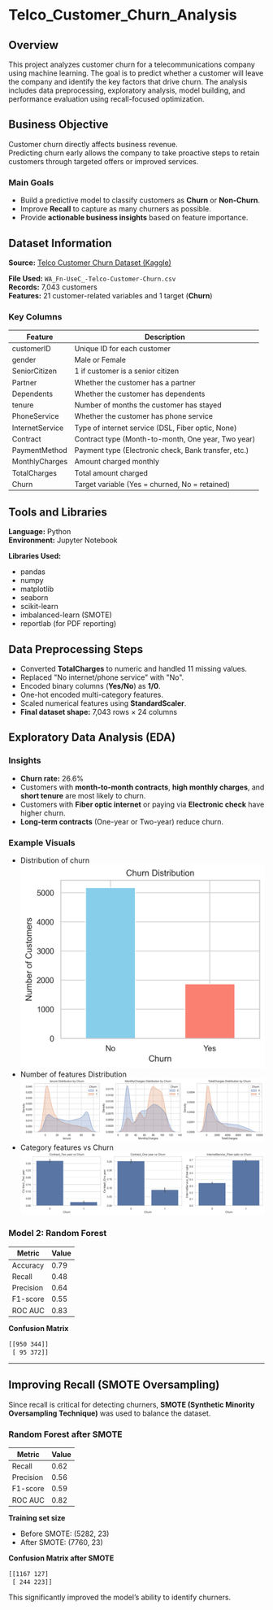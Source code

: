 # Telco_Customer_Churn_Analysis
## Overview
This project analyzes customer churn for a telecommunications company using machine learning.
The goal is to predict whether a customer will leave the company and identify the key factors that drive churn.
The analysis includes data preprocessing, exploratory analysis, model building, and performance evaluation using recall-focused optimization.

## Business Objective

Customer churn directly affects business revenue.  
Predicting churn early allows the company to take proactive steps to retain customers through targeted offers or improved services.

### Main Goals
- Build a predictive model to classify customers as **Churn** or **Non-Churn**.  
- Improve **Recall** to capture as many churners as possible.  
- Provide **actionable business insights** based on feature importance.

## Dataset Information

**Source:** [Telco Customer Churn Dataset (Kaggle)](https://www.kaggle.com/blastchar/telco-customer-churn)  

**File Used:** `WA_Fn-UseC_-Telco-Customer-Churn.csv`  
**Records:** 7,043 customers  
**Features:** 21 customer-related variables and 1 target (**Churn**)

### Key Columns

| Feature | Description |
|----------|--------------|
| customerID | Unique ID for each customer |
| gender | Male or Female |
| SeniorCitizen | 1 if customer is a senior citizen |
| Partner | Whether the customer has a partner |
| Dependents | Whether the customer has dependents |
| tenure | Number of months the customer has stayed |
| PhoneService | Whether the customer has phone service |
| InternetService | Type of internet service (DSL, Fiber optic, None) |
| Contract | Contract type (Month-to-month, One year, Two year) |
| PaymentMethod | Payment type (Electronic check, Bank transfer, etc.) |
| MonthlyCharges | Amount charged monthly |
| TotalCharges | Total amount charged |
| Churn | Target variable (Yes = churned, No = retained) |

## Tools and Libraries

**Language:** Python  
**Environment:** Jupyter Notebook  

**Libraries Used:**  
- pandas  
- numpy  
- matplotlib  
- seaborn  
- scikit-learn  
- imbalanced-learn (SMOTE)  
- reportlab (for PDF reporting)  


## Data Preprocessing Steps

- Converted **TotalCharges** to numeric and handled 11 missing values.  
- Replaced "No internet/phone service" with "No".  
- Encoded binary columns (**Yes/No**) as **1/0**.  
- One-hot encoded multi-category features.  
- Scaled numerical features using **StandardScaler**.  
- **Final dataset shape:** 7,043 rows × 24 columns  


## Exploratory Data Analysis (EDA)

### Insights
- **Churn rate:** 26.6%  
- Customers with **month-to-month contracts**, **high monthly charges**, and **short tenure** are most likely to churn.  
- Customers with **Fiber optic internet** or paying via **Electronic check** have higher churn.  
- **Long-term contracts** (One-year or Two-year) reduce churn.  

### Example Visuals
- Distribution of churn 
![Churn Distribution](churn_distribution.png)
- Number of features Distribution
![Num Feature Distribution](num_features_distribution.png)
- Category features vs Churn
![Category features vs Churn](cat_features_vs_churn.png)


### Model 2: Random Forest

| Metric       | Value |
|--------------|-------|
| Accuracy     | 0.79  |
| Recall       | 0.48  |
| Precision    | 0.64  |
| F1-score     | 0.55  |
| ROC AUC      | 0.83  |

**Confusion Matrix**  

```
[[950 344]]
 [ 95 372]]
```
---

## Improving Recall (SMOTE Oversampling)

Since recall is critical for detecting churners, **SMOTE (Synthetic Minority Oversampling Technique)** was used to balance the dataset.

### Random Forest after SMOTE

| Metric       | Value |
|--------------|-------|
| Recall       | 0.62  |
| Precision    | 0.56  |
| F1-score     | 0.59  |
| ROC AUC      | 0.82  |

**Training set size**  
- Before SMOTE: (5282, 23)  
- After SMOTE: (7760, 23)  

**Confusion Matrix after SMOTE**  

```
[[1167 127]
 [ 244 223]]
```

This significantly improved the model’s ability to identify churners.

